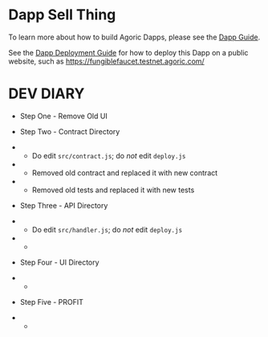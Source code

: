 # Dapp Sell Thing

To learn more about how to build Agoric Dapps, please see the [Dapp Guide](https://agoric.com/documentation/dapps/).

See the [Dapp Deployment Guide](https://github.com/Agoric/agoric-sdk/wiki/Dapp-Deployment-Guide) for how to deploy this Dapp on a public website, such as https://fungiblefaucet.testnet.agoric.com/


# DEV DIARY
- Step One - Remove Old UI
- Step Two - Contract Directory
 - - Do edit `src/contract.js`; do *not* edit `deploy.js`
 - - Removed old contract and replaced it with new contract
 - - Removed old tests and replaced it with new tests

- Step Three - API Directory
 - - Do edit `src/handler.js`; do *not* edit `deploy.js`
 - - 

- Step Four - UI Directory
 - - 

- Step Five - PROFIT
 - - 